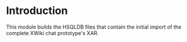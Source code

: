 Introduction
============

This module builds the HSQLDB files that contain the initial import of the complete XWiki chat prototype's XAR.